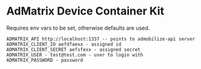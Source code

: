 # AdMatrix Device Container Kit

Requires env vars to be set, otherwise defaults are used. 
```
ADMATRIX_API http://localhost:1337 -- points to admobilize-api server
ADMATRIX_CLIENT_ID aefdfaexx - assigned id
ADMATRIX_CLIENT_SECRET aefsfexx - assigned secret
ADMATRIX_USER - test@test.com - user to login with
ADMATRIX_PASSWORD - password
```
